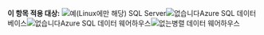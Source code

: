<Token>**이 항목 적용 대상:** ![예](media/yes.png)(Linux에만 해당) SQL Server![없습니다](media/no.png)Azure SQL 데이터베이스![없습니다](media/no.png)Azure SQL 데이터 웨어하우스![없는](media/no.png)병렬 데이터 웨어하우스</Token>